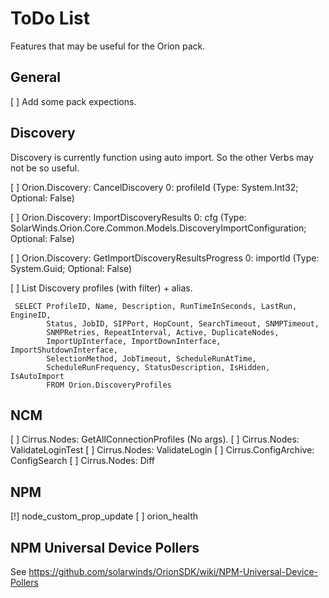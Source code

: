 # ToDo List

Features that may be useful for the Orion pack.

## General

[ ] Add some pack expections.

## Discovery

Discovery is currently function using auto import. So the other Verbs
may not be so useful.

 [ ] Orion.Discovery: CancelDiscovery
      0: profileId (Type: System.Int32; Optional: False)

 [ ] Orion.Discovery: ImportDiscoveryResults
      0: cfg 
       (Type: SolarWinds.Orion.Core.Common.Models.DiscoveryImportConfiguration;
        Optional: False)

 [ ] Orion.Discovery: GetImportDiscoveryResultsProgress
      0: importId (Type: System.Guid; Optional: False)

 [ ] List Discovery profiles (with filter) + alias.

     SELECT ProfileID, Name, Description, RunTimeInSeconds, LastRun, EngineID,
            Status, JobID, SIPPort, HopCount, SearchTimeout, SNMPTimeout,
            SNMPRetries, RepeatInterval, Active, DuplicateNodes, 
            ImportUpInterface, ImportDownInterface, ImportShutdownInterface, 
            SelectionMethod, JobTimeout, ScheduleRunAtTime, 
            ScheduleRunFrequency, StatusDescription, IsHidden, IsAutoImport
            FROM Orion.DiscoveryProfiles

## NCM

 [ ] Cirrus.Nodes: GetAllConnectionProfiles (No args).
 [ ] Cirrus.Nodes: ValidateLoginTest
 [ ] Cirrus.Nodes: ValidateLogin
 [ ] Cirrus.ConfigArchive: ConfigSearch
 [ ] Cirrus.Nodes: Diff

## NPM

 [!] node_custom_prop_update
 [ ] orion_health

## NPM Universal Device Pollers

   See https://github.com/solarwinds/OrionSDK/wiki/NPM-Universal-Device-Pollers
